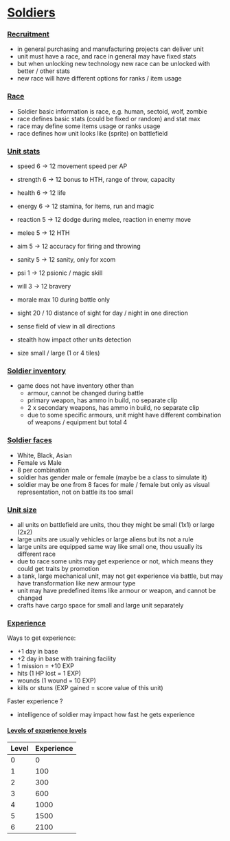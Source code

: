 
# [Soldiers]() 


### [Recruitment]()

- in general purchasing and manufacturing projects can deliver unit
- unit must have a race, and race in general may have fixed stats
- but when unlocking new technology new race can be unlocked with better / other stats
- new race will have different options for ranks / item usage

### [Race]()

- Soldier basic information is race, e.g. human, sectoid, wolf, zombie
- race defines basic stats (could be fixed or random) and stat max 
- race may define some items usage or ranks usage
- race defines how unit looks like (sprite) on battlefield

### [Unit stats]()

- speed               6 -> 12   movement speed per AP
- strength            6 -> 12   bonus to HTH, range of throw, capacity
- health              6 -> 12   life
- energy              6 -> 12   stamina, for items, run and magic

- reaction            5 -> 12   dodge during melee, reaction in enemy move
- melee               5 -> 12   HTH
- aim                 5 -> 12   accuracy for firing and throwing
- sanity              5 -> 12   sanity, only for xcom

- psi                 1 -> 12   psionic / magic skill
- will                3 -> 12   bravery
- morale              max 10    during battle only

- sight               20 / 10   distance of sight for day / night in one direction
- sense               field of view in all directions
- stealth             how impact other units detection  

- size                small / large (1 or 4 tiles)


### [Soldier inventory]()

- game does not have inventory other than
  - armour, cannot be changed during battle
  - primary weapon, has ammo in build, no separate clip
  - 2 x secondary weapons, has ammo in build, no separate clip
  - due to some specific armours, unit might have different combination of weapons / equipment but total 4

### [Soldier faces]()

- White, Black, Asian 
- Female vs Male
- 8 per combination
- soldier has gender male or female (maybe be a class to simulate it)
- soldier may be one from 8 faces for male / female but only as visual representation, not on battle its too small

### [Unit size]()

- all units on battlefield are units, thou they might be small (1x1) or large (2x2)
- large units are usually vehicles or large aliens but its not a rule
- large units are equipped same way like small one, thou usually its different race
- due to race some units may get experience or not, which means they could get traits by promotion
- a tank, large mechanical unit, may not get experience via battle, but may have transformation like new armour type
- unit may have predefined items like armour or weapon, and cannot be changed
- crafts have cargo space for small and large unit separately

### [Experience]()

Ways to get experience:
- +1 day in base
- +2 day in base with training facility
- 1 mission = +10 EXP
- hits (1 HP lost = 1 EXP)
- wounds (1 wound = 10 EXP)
- kills or stuns (EXP gained = score value of this unit)

Faster experience ?
- intelligence of soldier may impact how fast he gets experience

#### [Levels of experience levels]()

| Level  | Experience |
|--------|------------|
| 0      | 0          |
| 1      | 100        |
| 2      | 300        |
| 3      | 600        |
| 4      | 1000       |
| 5      | 1500       |
| 6      | 2100       |
